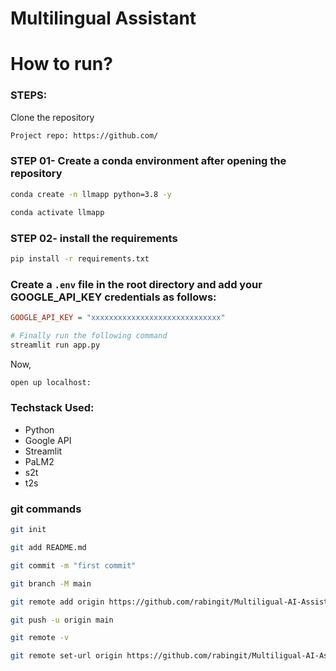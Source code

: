 # Multilingual Assistant 


# How to run?
### STEPS:

Clone the repository

```bash
Project repo: https://github.com/
```
### STEP 01- Create a conda environment after opening the repository

```bash
conda create -n llmapp python=3.8 -y
```

```bash
conda activate llmapp
```


### STEP 02- install the requirements
```bash
pip install -r requirements.txt
```

### Create a `.env` file in the root directory and add your GOOGLE_API_KEY credentials as follows:

```ini
GOOGLE_API_KEY = "xxxxxxxxxxxxxxxxxxxxxxxxxxxxx"
```


```bash
# Finally run the following command
streamlit run app.py
```

Now,
```bash
open up localhost:
```


### Techstack Used:

- Python
- Google API
- Streamlit
- PaLM2
- s2t
- t2s


### git commands

```bash
git init
```
```bash
git add README.md
```
```bash
git commit -m "first commit"
```
```bash
git branch -M main
```
```bash
git remote add origin https://github.com/rabingit/Multiligual-AI-Assistant.git
```
```bash
git push -u origin main
```

```bash
git remote -v
```

```bash
git remote set-url origin https://github.com/rabingit/Multiligual-AI-Assistant.git
```